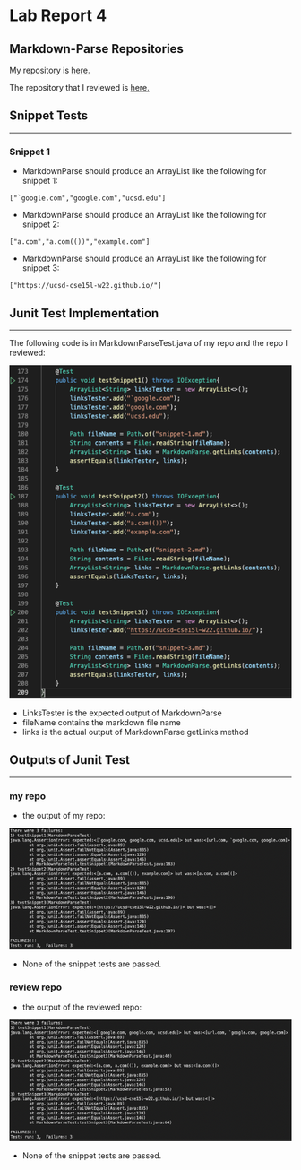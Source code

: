 # Lab Report 4

## Markdown-Parse Repositories

My repository is [here.](https://github.com/AlanThisis/markdown-parse)

The repository that I reviewed is [here.](https://github.com/merrickqiu/markdown-parse)

## Snippet Tests
---
### Snippet 1 

* MarkdownParse should produce an ArrayList like the following for snippet 1:

```
["`google.com","google.com","ucsd.edu"]
```
* MarkdownParse should produce an ArrayList like the following for snippet 2:

```
["a.com","a.com(())","example.com"]
```
* MarkdownParse should produce an ArrayList like the following for snippet 3:

```
["https://ucsd-cse15l-w22.github.io/"]
```

## Junit Test Implementation
---
The following code is in MarkdownParseTest.java of my repo and the repo I reviewed:

![image](screenshots4/junit-test-snippets.png)

* LinksTester is the expected output of MarkdownParse
* fileName contains the markdown file name
* links is the actual output of MarkdownParse getLinks method

## Outputs of Junit Test
---
### **my repo**
* the output of my repo:

![image](screenshots4/my-repo-output.png)

* None of the snippet tests are passed.

### **review repo**
* the output of the reviewed repo:

![image](screenshots4/review-repo-output.png)

* None of the snippet tests are passed.
